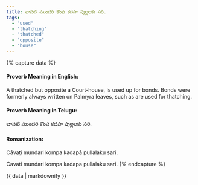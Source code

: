 ```yaml
---
title: చావటి ముందరి కొంప కదపా పుల్లలకు సరి.
tags:
  - "used"
  - "thatching"
  - "thatched"
  - "opposite"
  - "house"
---
```


{% capture data %}
#### Proverb Meaning in English:
A thatched but opposite a Court-house, is used up for bonds.
Bonds were formerly always written on Palmyra leaves, such as are used for thatching.

#### Proverb Meaning in Telugu:
చావటి ముందరి కొంప కదపా పుల్లలకు సరి.

#### Romanization:
Cāvaṭi mundari kompa kadapā pullalaku sari.

Cavati mundari kompa kadapa pullalaku sari.
{% endcapture %}

{{ data | markdownify }}

